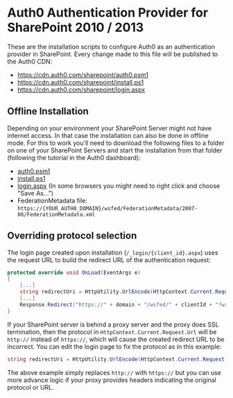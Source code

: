 # Auth0 Authentication Provider for SharePoint 2010 / 2013

These are the installation scripts to configure Auth0 as an authentication provider in SharePoint. Every change made to this file will be published to the Auth0 CDN:

 - https://cdn.auth0.com/sharepoint/auth0.psm1
 - https://cdn.auth0.com/sharepoint/install.ps1
 - https://cdn.auth0.com/sharepoint/login.aspx

## Offline Installation

Depending on your environment your SharePoint Server might not have internet access. In that case the installation can also be done in offline mode. For this to work you'll need to download the following files to a folder on one of your SharePoint Servers and start the installation from that folder (following the tutorial in the Auth0 dashboard):

 - [auth0.psm1](https://cdn.auth0.com/sharepoint/auth0.psm1)
 - [install.ps1](https://cdn.auth0.com/sharepoint/install.ps1)
 - [login.aspx](https://cdn.auth0.com/sharepoint/login.aspx) (In some browsers you might need to right click and choose "Save As...")
 - FederationMetadata file: `https://{YOUR_AUTH0_DOMAIN}/wsfed/FederationMetadata/2007-06/FederationMetadata.xml`

## Overriding protocol selection

The login page created upon installation (`/_login/{client_id}.aspx`) uses the request URL to build the redirect URL of the authentication request:

```cs
protected override void OnLoad(EventArgs e)
{
    [...]
    string redirectUri = HttpUtility.UrlEncode(HttpContext.Current.Request.Url.GetLeftPart(UriPartial.Authority) + "/_trust/");
    [...]
    Response.Redirect("https://" + domain + "/wsfed/" + clientId + "?wreply=" + redirectUri + "&wctx=" + state, true);
}
```

If your SharePoint server is behind a proxy server and the proxy does SSL termination, then the protocol in `HttpContext.Current.Request.Url` will be `http://` instead of `https://`, which will cause the created redirect URL to be incorrect. You can edit the login page to fix the protocol as in this example:

```cs
string redirectUri = HttpUtility.UrlEncode(HttpContext.Current.Request.Url.GetLeftPart(UriPartial.Authority).Replace("http://","https://") + "/_trust/");
```

The above example simply replaces `http://` with `https://` but you can use more advance logic if your proxy provides headers indicating the original protocol or URL.
